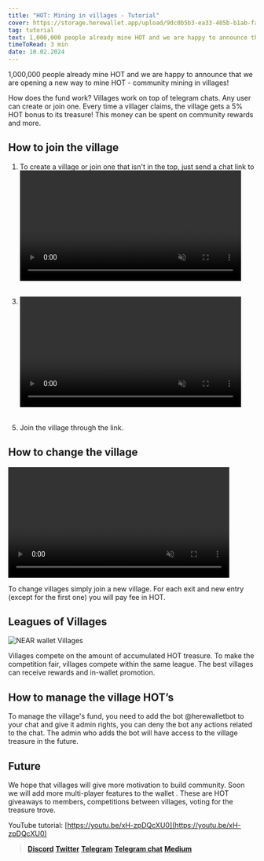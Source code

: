 ```yaml
---
title: "HOT: Mining in villages - Tutorial"
cover: https://storage.herewallet.app/upload/9dc0b5b3-ea33-405b-b1ab-faad4bdf9c0b.png
tag: tutorial
text: 1,000,000 people already mine HOT and we are happy to announce that we are opening a new way to mine HOT - community mining in villages!
timeToRead: 3 min
date: 10.02.2024
---
```


1,000,000 people already mine HOT and we are happy to announce that we are opening a new way to mine HOT - community mining in villages!

How does the fund work? Villages work on top of telegram chats. Any user can create or join one. Every time a villager claims,
the village gets a 5% HOT bonus to its treasure! This money can be spent on community rewards and more.

## How to join the village

1. To create a village or join one that isn't in the top, just send a chat link to the [bot](https://t.me/herewalletbot)
   <video autoplay muted style="max-width: 450px; width: 100%; margin-top: -18px; margin-bottom: 16px" controls src="https://storage.herewallet.app/upload/41e786df-a6d1-4941-89de-8e748fd4c801.mp4">
</video>

3. Join the village from the top
   <video autoplay muted style="margin-top: -18px; margin-bottom: 16px; max-width: 450px; width: 100%;" controls src="https://storage.herewallet.app/upload/99f25aed-126b-4f2e-bac1-5bf6b763b180.mp4">
</video>

5. Join the village through the link.

## How to change the village

<video autoplay muted style="max-width: 450px; width: 100%;" controls src="https://storage.herewallet.app/upload/27d4134a-dfef-4287-af6b-803a12190fcf.mp4">
</video>

To change villages simply join a new village.
For each exit and new entry (except for the first one) you will pay fee in HOT.

## Leagues of Villages

![NEAR wallet Villages](https://storage.herewallet.app/upload/a1a7bcfd-6226-4023-a5ac-1ab78944f9f3.png)

Villages compete on the amount of accumulated HOT treasure. To make the competition fair,
villages compete within the same league. The best villages can receive rewards and in-wallet promotion.

## How to manage the village HOT’s

To manage the village's fund, you need to add the bot @herewalletbot to your chat and give it admin rights,
you can deny the bot any actions related to the chat. The admin who adds the bot will have access to the village treasure in the future.

## Future

We hope that villages will give more motivation to build community. Soon we will add more multi-player features to the wallet .
These are HOT giveaways to members, competitions between villages, voting for the treasure trove.

YouTube tutorial: [https://youtu.be/xH-zpDQcXU0](https://youtu.be/xH-zpDQcXU0)

> [**Discord**](https://discord.gg/AfB5cvtFXH)
> [**Twitter**](https://twitter.com/here_wallet)
> [**Telegram**](https://t.me/herewallet)
> [**Telegram chat**](https://t.me/herewalletchat)
> [**Medium**](https://medium.com/@nearhere)
